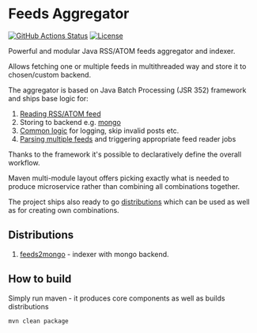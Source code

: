 # Feeds Aggregator

[![GitHub Actions Status](<https://img.shields.io/github/workflow/status/jbossorg/feedsaggregator/Java CI with Maven?logo=GitHub&style=for-the-badge>)](https://github.com/jbossorg/feedsaggregator/actions?query=workflow%3A%22Java+CI+with+Maven%22)
[![License](https://img.shields.io/github/license/jbossorg/feedsaggregator?style=for-the-badge&logo=apache)](https://www.apache.org/licenses/LICENSE-2.0)

Powerful and modular Java RSS/ATOM feeds aggregator and indexer.

Allows fetching one or multiple feeds in multithreaded way and store it to chosen/custom backend.

The aggregator is based on Java Batch Processing (JSR 352) framework and ships base logic for:
1. [Reading RSS/ATOM feed](core/feedreader)
2. Storing to backend e.g. [mongo](core/backend/mongo)
3. [Common logic](core/common) for logging, skip invalid posts etc.
4. [Parsing multiple feeds](core/configoperator) and triggering appropriate feed reader jobs

Thanks to the framework it's possible to declaratively define the overall workflow.

Maven multi-module layout offers picking exactly what is needed to produce microservice rather than combining all combinations together.

The project ships also ready to go [distributions](dist) which can be used as well as for creating own combinations.

## Distributions

1. [feeds2mongo](dist/feeds2mongo) - indexer with mongo backend.

## How to build

Simply run maven - it produces core components as well as builds distributions

```
mvn clean package
```
